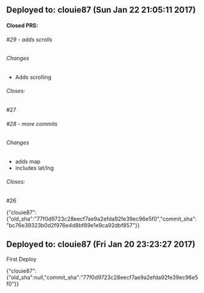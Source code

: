 ## Deployed to: clouie87 (Sun Jan 22 21:05:11 2017)

#### Closed PRS:

###### #29 - adds scrolls

###### Changes
 
- Adds scrolling 


###### Closes:
 #27 

###### #28 - more commits

###### Changes
 
- adds map 
- includes lat/lng 


###### Closes:
 #26 

{"clouie87":{"old_sha":"77f0d9723c28eecf7ae9a2efda92fe39ec96e5f0","commit_sha":"bc76e39323b0d2f976e4d8bf89e1e9ca92dbf857"}}

## Deployed to: clouie87 (Fri Jan 20 23:23:27 2017)

First Deploy

{"clouie87":{"old_sha":null,"commit_sha":"77f0d9723c28eecf7ae9a2efda92fe39ec96e5f0"}}
